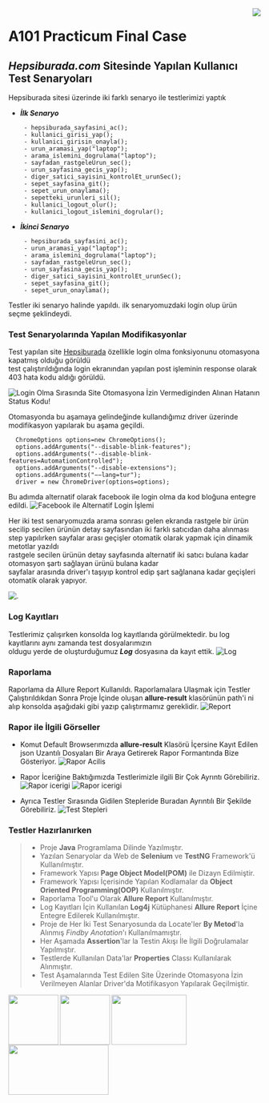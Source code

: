 
<img src="pngs/icon.png" align="right" />

# A101 **Practicum Final Case**
## *Hepsiburada.com* Sitesinde Yapılan Kullanıcı Test Senaryoları
Hepsiburada sitesi üzerinde iki farklı senaryo ile testlerimizi yaptık
- ***İlk Senaryo*** <br>

       - hepsiburada_sayfasini_ac();
       - kullanici_girisi_yap();
       - kullanici_girisin_onayla();
       - urun_aramasi_yap("laptop");
       - arama_islemini_dogrulama("laptop");
       - sayfadan_rastgeleUrun_sec();
       - urun_sayfasina_gecis_yap();
       - diger_satici_sayisini_kontrolEt_urunSec();
       - sepet_sayfasina_git();
       - sepet_urun_onaylama();
       - sepetteki_urunleri_sil();
       - kullanici_logout_olur();
       - kullanici_logout_islemini_dogrular();

- ***İkinci Senaryo***<br>

       - hepsiburada_sayfasini_ac();
       - urun_aramasi_yap("laptop");
       - arama_islemini_dogrulama("laptop");
       - sayfadan_rastgeleUrun_sec();
       - urun_sayfasina_gecis_yap();
       - diger_satici_sayisini_kontrolEt_urunSec();
       - sepet_sayfasina_git();
       - sepet_urun_onaylama();


Testler iki senaryo halinde yapıldı. ilk senaryomuzdaki login olup ürün seçme şeklindeydi.<br>

### Test Senaryolarında Yapılan Modifikasyonlar

Test yapılan site [Hepsiburada](https://www.hepsiburada.com/)  özellikle login olma fonksiyonunu otomasyona kapatmış olduğu görüldü <br>
test çalıştırıldığında login ekranından yapılan post işleminin response olarak 403 hata kodu aldığı görüldü.

![Login Olma Sırasında Site Otomasyona İzin Vermediginden Alınan Hatanın Status Kodu!](/pngs/403Hatasi.jpg "Login Olma Sırasında Site Otomasyona İzin Vermediginden Alınan Hatanın Status Kodu" )

Otomasyonda bu aşamaya gelindeğinde kullandığımız driver üzerinde modifikasyon yapılarak bu aşama geçildi.

      ChromeOptions options=new ChromeOptions();
      options.addArguments("--disable-blink-features");
      options.addArguments("--disable-blink-features=AutomationControlled");
      options.addArguments("--disable-extensions");
      options.addArguments("−−lang=tur");
      driver = new ChromeDriver(options=options);

Bu adımda alternatif olarak facebook ile login olma da kod bloğuna entegre edildi.
![Facebook ile Alternatif Login İşlemi](/pngs/facebook.jpg "Facebook ile Alternatif Login İşlemi")



Her iki test senaryomuzda arama sonrası gelen ekranda rastgele bir ürün secilip secilen ürünün detay sayfasından
iki farklı satıcıdan daha alınması step yapılırken sayfalar arası geçişler otomatik olarak yapmak için dinamik metotlar yazıldı<br>
rastgele secilen ürünün detay sayfasında alternatif iki satıcı bulana kadar otomasyon şartı sağlayan ürünü bulana kadar <br>
sayfalar arasında driver'ı taşıyıp kontrol edip şart sağlanana kadar geçişleri otomatik olarak yapıyor.

![.](/pngs/test.gif)

### Log Kayıtları 
Testlerimiz çalışırken konsolda log kayıtlarıda görülmektedir. bu log kayıtlarını aynı zamanda test dosyalarımızın <br>
oldugu yerde de oluşturduğumuz ***Log*** dosyasına da kayıt ettik.
![Log](/pngs/log.jpg "Log Kayıtlarının Konsolda Gösterilmesi")

### Raporlama 
Raporlama da Allure Report Kullanıldı. Raporlamalara Ulaşmak için Testler Çalıştırıldıkdan Sonra Proje İçinde oluşan **allure-result**
klasörünün path'i ni alıp konsolda aşağıdaki gibi yazıp çalıştırmamız gereklidir.
![Report](/pngs/openReport.jpg "Raporu Konsolda Komut Yazarak Açıyoruz.")


### Rapor ile İlgili Görseller
- Komut Default Browserımızda **allure-result** Klasörü İçersine Kayıt Edilen json Uzantılı Dosyaları Bir Araya Getirerek 
Rapor Formantında Bize Gösteriyor.
![Rapor Acilis](/pngs/raporOn.jpg "Raporumuzun Acilis Ekrani")

- Rapor İceriğine Baktığımızda Testlerimizle ilgili Bir Çok Ayrıntı Görebiliriz.
![Rapor icerigi](/pngs/raporgenel.jpg "Rapor Icerigi")
![Rapor icerigi](/pngs/raporgenel1.jpg "Rapor Icerigi")



- Ayrıca Testler Sırasında Gidilen Stepleride Buradan Ayrıntılı Bir Şekilde Görebiliriz.
![Test Stepleri](/pngs/TestStepleri.jpg "Test Stepleri")


### Testler Hazırlanırken

> - Proje **Java** Programlama Dilinde Yazılmıştır.
> - Yazılan Senaryolar da Web de **Selenium** ve **TestNG** Framework'ü Kullanılmıştır.
> - Framework Yapısı **Page Object Model(POM)** ile Dizayn Edilmiştir.
> - Framework Yapısı İçerisinde Yapılan Kodlamalar da **Object Oriented Programming(OOP)** Kullanılmıştır.
> - Raporlama Tool'u Olarak **Allure Report** Kullanılmıştır.
> - Log Kayıtları İçin  Kullanılan **Log4j** Kütüphanesi **Allure Report** İçine Entegre Edilerek Kullanılmıştır.
> - Proje de Her İki Test Senaryosunda da  Locate'ler **By Metod**'la Alınmış _Findby Anotation_'ı Kullanılmamıştır.
> - Her Aşamada **Assertion**'lar la Testin Akışı İle İlgili Doğrulamalar Yapılmıştır.
> - Testlerde Kullanılan Data'lar **Properties** Classı Kullanılarak Alınmıştır.
> - Test Aşamalarında Test Edilen Site Üzerinde Otomasyona İzin Verilmeyen Alanlar Driver'da Motifikasyon Yapılarak Geçilmiştir.



<img src="pngs/java.png" width="100px" height="100px" padding=10px align="left" />
<img src="pngs/selenium.png" width="100px" height="100px" padding=10px align="left" />
<img src="pngs/testng.png" width="150px" height="100px" padding=10px align="left" />
<img src="pngs/allureReport.png" width="200px" height="100px" padding=10px  align="left" />

